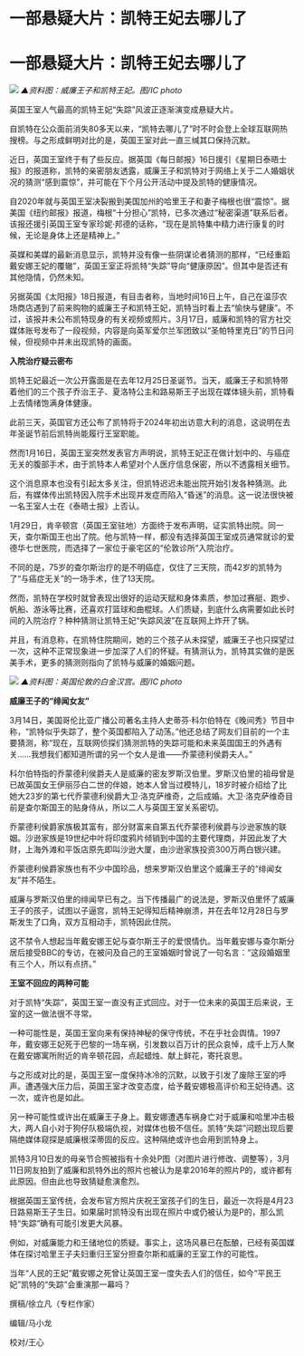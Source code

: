 # 一部悬疑大片：凯特王妃去哪儿了

# 一部悬疑大片：凯特王妃去哪儿了

![](https://inews.gtimg.com/om_bt/OK_INr9xVwTXO20EERozHxmBCPFOqNPHFvca4SO7w7Ad4AA/1000)
_▲资料图：威廉王子和凯特王妃。图/IC photo_

英国王室人气最高的凯特王妃“失踪”风波正逐渐演变成悬疑大片。

自凯特在公众面前消失80多天以来，“凯特去哪儿了”时不时会登上全球互联网热搜榜。与之形成鲜明对比的是，英国王室对此一直三缄其口保持沉默。

近日，英国王室终于有了些反应。据英国《每日邮报》16日援引《星期日泰晤士报》的报道称，凯特的亲密朋友透露，威廉王子和凯特对于网络上关于二人婚姻状况的猜测“感到震惊”，并可能在下个月公开活动中提及凯特的健康情况。

自2020年就与英国王室决裂搬到美国加州的哈里王子和妻子梅根也很“震惊”。据美国《纽约邮报》报道，梅根“十分担心”凯特，已多次通过“秘密渠道”联系后者。该报还援引英国王室专家珍妮·邦德的话称，“现在是凯特集中精力进行康复的时候，无论是身体上还是精神上。”

英媒和美媒的最新消息显示，凯特并没有像一些阴谋论者猜测的那样，“已经重蹈戴安娜王妃的覆辙”，英国王室正将凯特“失踪”导向“健康原因”。但其中是否还有其他隐情，仍然未知。

另据英国《太阳报》18日报道，有目击者称，当地时间16日上午，自己在温莎农场商店遇到了前来购物的威廉王子和凯特王妃，凯特当时看上去“愉快与健康”。不过，该报并未公布凯特现身的有关视频或照片。3月17日，威廉和凯特的官方社交媒体账号发布了一段视频，内容是向英军爱尔兰军团致以“圣帕特里克日”的节日问候，但视频中并未出现凯特的画面。

**入院治疗疑云密布**

凯特王妃最近一次公开露面是在去年12月25日圣诞节。当天，威廉王子和凯特带着他们的三个孩子乔治王子、夏洛特公主和路易斯王子出现在媒体镜头前，凯特看上去情绪饱满身体健康。

此前三天，英国官方还公布了凯特将于2024年初出访意大利的消息，这说明在去年圣诞节前后凯特尚能履行王室职能。

然而1月16日，英国王室突然发表官方声明说，凯特王妃正在做计划中的、与癌症无关的腹部手术，由于凯特本人希望对个人医疗信息保密，所以不透露相关细节。

这个消息原本也没有引起太多关注，但凯特迟迟未能出院开始引发各种猜测。此后，有媒体传出凯特因入院手术出现并发症而陷入“昏迷”的消息。这一说法很快被一名王室人士在《泰晤士报》上否认。

1月29日，肯辛顿宫（英国王室驻地）方面终于发布声明，证实凯特出院。同一天，查尔斯国王也出了院。他与凯特一样，都没有选择英国王室成员通常就诊的爱德华七世医院，而选择了一家位于豪宅区的“伦敦诊所”入院治疗。

不同的是，75岁的查尔斯治疗的是不明癌症，仅住了三天院，而42岁的凯特为了“与癌症无关”的一场手术，住了13天院。

然而，凯特在学校时就曾表现出很好的运动天赋和身体素质，参加过赛艇、跑步、帆船、游泳等比赛，还喜欢打篮球和曲棍球。人们质疑，到底什么病需要如此长时间的入院治疗？种种猜测让凯特王妃“失踪风波”在互联网上炸开了锅。

并且，有消息称，在凯特住院期间，她的三个孩子从未探望，威廉王子也只探望过一次，这种不正常现象进一步加深了人们的怀疑。有猜测认为，凯特其实做的是医美手术，更多的猜测则指向了凯特与威廉的婚姻问题。

![](https://inews.gtimg.com/om_bt/Opcw2cGDLIEvJIOmW7FDjDPIij5wbhHx0x498m4EQ4cBUAA/1000)
_▲资料图：英国伦敦的白金汉宫。图/IC photo_

**威廉王子的“绯闻女友”**

3月14日，美国哥伦比亚广播公司著名主持人史蒂芬·科尔伯特在《晚间秀》节目中称，“凯特似乎失踪了，整个英国都陷入了动荡。”他还总结了网友们目前的一个主要猜测，称“现在，互联网侦探们猜测凯特的失踪可能和未来英国国王的外遇有关……我想我们都知道所谓的另一个女人是谁——乔蒙德利侯爵夫人。”

科尔伯特指的乔蒙德利侯爵夫人是威廉的密友罗斯汉伯里。罗斯汉伯里的祖母曾是已故英国女王伊丽莎白二世的伴娘，她本人曾当过模特儿，18岁时被介绍给了比她大23岁的第七代乔蒙德利侯爵大卫·洛克萨维奇，之后成婚。大卫·洛克萨维奇目前是查尔斯国王的贴身侍从，所以二人与英国王室关系密切。

乔蒙德利侯爵家族极其富有，部分财富来自第五代乔蒙德利侯爵与沙逊家族的联姻。沙逊家族是19世纪中叶将印度鸦片倾销到中国的主要代理商，并因此发了大财，上海外滩和平饭店原先即叫沙逊大厦，由沙逊家族投资300万两白银兴建。

乔蒙德利侯爵家族也有不少中国珍品，想来罗斯汉伯里这个威廉王子的“绯闻女友”并不陌生。

威廉与罗斯汉伯里的绯闻早已有之。当下传播最广的说法是，罗斯汉伯里怀了威廉王子的孩子，试图以子逼宫，凯特王妃得知后精神崩溃，并在去年12月28日与罗斯发生了口角，双方互相动手，凯特因此住院。

这不禁令人想起当年戴安娜王妃与查尔斯王子的爱恨情仇。当年戴安娜与查尔斯分居后接受BBC的专访，在被问及自己的王室婚姻时曾说了一句名言：“这段婚姻里有三个人，所以有点挤。”

**王室不回应的两种可能**

对于凯特“失踪”，英国王室一直没有正式回应。对于一位未来的英国王后来说，王室的这一做法很不寻常。

一种可能性是，英国王室向来有保持神秘的保守传统，不在乎社会舆情。1997年，戴安娜王妃死于巴黎的一场车祸，引发数以百万计的民众哀悼，成千上万人聚在戴安娜寓所附近的肯辛顿花园，点起蜡烛、献上鲜花，寄托哀思。

与之形成对比的是，英国王室一度保持冰冷的沉默，以致于引发了废除王室的呼声。遭遇强大压力后，英国王室才改变态度，给予戴安娜极高评价和王妃待遇。这一次，或许也是如此。

另一种可能性或许出在威廉王子身上。戴安娜遭遇车祸身亡对于威廉和哈里冲击极大，两人自小对于狗仔队极端仇视，对媒体也极不信任。凯特“失踪”问题出现后要隔绝媒体窥探是威廉根深蒂固的反应。这种隔绝或许也会用到凯特身上。

凯特3月10日发的母亲节合照被指有十余处P图（对图片进行修改、调整等），3月11日网友拍到了威廉和凯特外出的照片也被认为是拿2016年的照片P的，或许都有此原因。但由此也导致猜疑愈演愈烈。

根据英国王室传统，会发布官方照片庆祝王室孩子们的生日，最近一次将是4月23日路易斯王子生日。如果届时凯特没有出现在照片中或仍被认为是P的，那么凯特“失踪”确有可能引发更大风暴。

例如，对威廉能力和王储地位的质疑。事实上，这场风暴已在酝酿，已经有英国媒体在探讨哈里王子夫妇重归王室分担查尔斯和威廉的王室工作的可能性。

当年“人民的王妃”戴安娜之死曾让英国王室一度失去人们的信任，如今“平民王妃”凯特的“失踪”会重演那一幕吗？

撰稿/徐立凡（专栏作家）

编辑/马小龙

校对/王心

